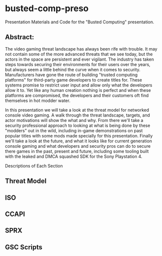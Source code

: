 # busted-comp-preso
Presentation Materials and Code for the "Busted Computing" presentation.

## Abstract:

  The video gaming threat landscape has always been rife with trouble. It may not contain some of the more advanced threats that we see today, but the actors in the space are persistent and ever vigilant. The industry has taken steps towards securing their environments for their users over the years, but always seem a little behind the curve when it comes to security. Manufacturers have gone the route of building "trusted computing platforms" for third-party game developers to create titles for. These systems promise to restrict user input and allow only what the developers allow it to. Yet like any human creation nothing is perfect and when these platforms are compromised, the developers and their customers oft find themselves in hot modder water.

  In this presentation we will take a look at the threat model for networked console video gaming. A walk through the threat landscape, targets, and actor motivations will show the what and why. From there we'll take a security professional approach to looking at what is being done by these "modders" out in the wild, including in-game demonstrations on past popular titles with some mods made specially for this presentation. Finally we'll take a look at the future, and what it looks like for current generation console gaming and what developers and security pros can do to secure there games in the past, present and future, including some tooling built with the leaked and DMCA squashed SDK for the Sony Playstation 4.

Descriptions of Each Section

## Threat Model

## ISO

## CCAPI

## SPRX

## GSC Scripts
